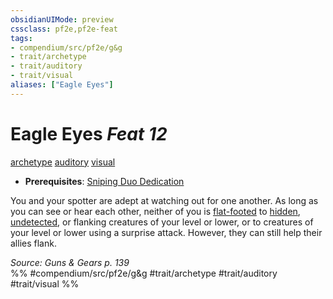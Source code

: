 ```yaml
---
obsidianUIMode: preview
cssclass: pf2e,pf2e-feat
tags:
- compendium/src/pf2e/g&g
- trait/archetype
- trait/auditory
- trait/visual
aliases: ["Eagle Eyes"]
---
```

# Eagle Eyes  *Feat 12*  
[archetype](../../Rules/traits/archetype.md)  [auditory](../../Rules/traits/auditory.md)  [visual](../../Rules/traits/visual.md)  

- **Prerequisites**: [Sniping Duo Dedication](sniping-duo-dedication-g-g.md)

You and your spotter are adept at watching out for one another. As long as you can see or hear each other, neither of you is [flat-footed](../../Rules/conditions.md#Flat-footed) to [hidden](../../Rules/conditions.md#Hidden), [undetected](../../Rules/conditions.md#Undetected), or flanking creatures of your level or lower, or to creatures of your level or lower using a surprise attack. However, they can still help their allies flank.

*Source: Guns & Gears p. 139*  
%% #compendium/src/pf2e/g&g #trait/archetype #trait/auditory #trait/visual %%